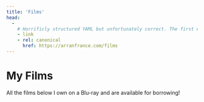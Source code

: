 ```yaml
---
title: 'Films'
head:
  - 
    # Horrificly structured YAML but unfortunately correct. The first element in the list is the tag, the second element is a list of attributes
    - link
    - rel: canonical
      href: https://arranfrance.com/films
---
```


# My Films

All the films below I own on a Blu-ray and are available for borrowing!

<Film-Container />
